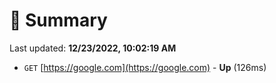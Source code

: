 # 📖 Summary
Last updated: **12/23/2022, 10:02:19 AM**

- `GET` [https://google.com](https://google.com) - **Up** (126ms)
